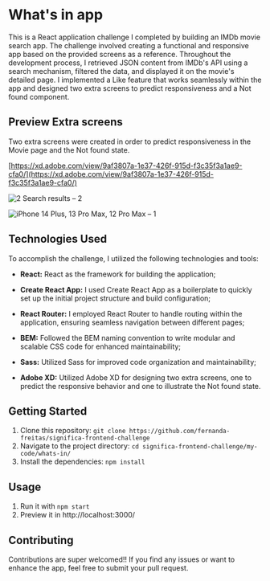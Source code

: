 
# What's in app

This is a React application challenge I completed by building an IMDb movie search app. The challenge involved creating a functional and responsive app based on the provided screens as a reference. Throughout the development process, I retrieved JSON content from IMDb's API using a search mechanism, filtered the data, and displayed it on the movie's detailed page. I implemented a Like feature that works seamlessly within the app and designed two extra screens to predict responsiveness and a Not found component.

## Preview Extra screens

Two extra screens were created in order to predict responsiveness in the Movie page and the Not found state.

[https://xd.adobe.com/view/9af3807a-1e37-426f-915d-f3c35f3a1ae9-cfa0/](https://xd.adobe.com/view/9af3807a-1e37-426f-915d-f3c35f3a1ae9-cfa0/)

![2 Search results – 2](https://github.com/fernanda-freitas/significa-frontend-challenge/assets/33285862/7385c7a0-2fa6-4e4b-a886-26c4759f9f8d)

![iPhone 14 Plus, 13 Pro Max, 12 Pro Max – 1](https://github.com/fernanda-freitas/significa-frontend-challenge/assets/33285862/8214ddf1-58a0-4e80-b123-e6229d8c2e86)

## Technologies Used

To accomplish the challenge, I utilized the following technologies and tools:

* **React:** React as the framework for building the application;

* **Create React App:**  I used Create React App as a boilerplate to quickly set up the initial project structure and build configuration;

* **React Router:**  I employed React Router to handle routing within the application, ensuring seamless navigation between different pages;

* **BEM:** Followed the BEM naming convention to write modular and scalable CSS code for enhanced maintainability;

* **Sass:** Utilized Sass for improved code organization and maintainability;

* **Adobe XD:** Utilized Adobe XD for designing two extra screens, one to predict the responsive behavior and one to illustrate the Not found state.


## Getting Started

1.  Clone this repository: `git clone https://github.com/fernanda-freitas/significa-frontend-challenge`
2.  Navigate to the project directory: `cd significa-frontend-challenge/my-code/whats-in/`
3.  Install the dependencies: `npm install`

## Usage

1.  Run it with `npm start`
2.  Preview it in http://localhost:3000/

## Contributing

Contributions are super welcomed!! If you find any issues or want to enhance the app, feel free to submit your pull request.
